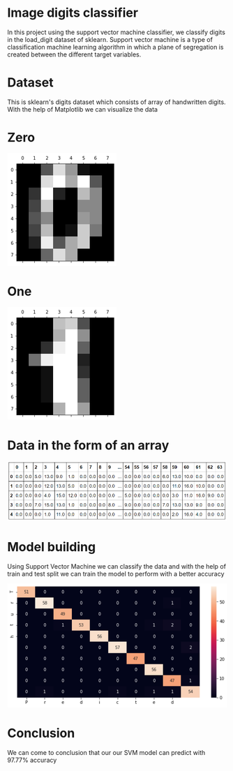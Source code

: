# Image digits classifier
In this project using the support vector machine classifier, we classify digits in the load_digit dataset of sklearn.
Support vector machine is a type of classification machine learning algorithm in which a plane of segregation is created between the different target variables.

# Dataset

This is sklearn's digits dataset which consists of array of handwritten digits.
With the help of Matplotlib we can visualize the data

# Zero
![](visuals/zero.png)

# One
![](visuals/one.png)

# Data in the form of an array

![](visuals/image_array.png)

# Model building

Using Support Vector Machine we can classify the data and with the help of train and test split we can train the model to perform with a better accuracy

![](visuals/heatmap.png)

# Conclusion

We can come to conclusion that our our SVM model can predict with 97.77% accuracy
